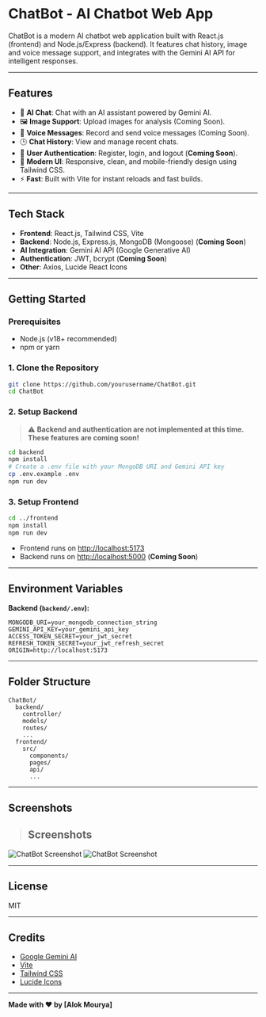 # ChatBot - AI Chatbot Web App

ChatBot is a modern AI chatbot web application built with React.js (frontend) and Node.js/Express (backend). It features chat history, image and voice message support, and integrates with the Gemini AI API for intelligent responses.

---

## Features

- 💬 **AI Chat**: Chat with an AI assistant powered by Gemini AI.
- 🖼️ **Image Support**: Upload images for analysis (Coming Soon).
- 🎤 **Voice Messages**: Record and send voice messages (Coming Soon).
- 🕒 **Chat History**: View and manage recent chats.
- 🔐 **User Authentication**: Register, login, and logout (**Coming Soon**).
- 🌙 **Modern UI**: Responsive, clean, and mobile-friendly design using Tailwind CSS.
- ⚡ **Fast**: Built with Vite for instant reloads and fast builds.

---

## Tech Stack

- **Frontend**: React.js, Tailwind CSS, Vite
- **Backend**: Node.js, Express.js, MongoDB (Mongoose) (**Coming Soon**)
- **AI Integration**: Gemini AI API (Google Generative AI)
- **Authentication**: JWT, bcrypt (**Coming Soon**)
- **Other**: Axios, Lucide React Icons

---

## Getting Started

### Prerequisites

- Node.js (v18+ recommended)
- npm or yarn

### 1. Clone the Repository

```bash
git clone https://github.com/yourusername/ChatBot.git
cd ChatBot
```

### 2. Setup Backend

> ⚠️ **Backend and authentication are not implemented at this time. These features are coming soon!**

```bash
cd backend
npm install
# Create a .env file with your MongoDB URI and Gemini API key
cp .env.example .env
npm run dev
```

### 3. Setup Frontend

```bash
cd ../frontend
npm install
npm run dev
```

- Frontend runs on [http://localhost:5173](http://localhost:5173)
- Backend runs on [http://localhost:5000](http://localhost:5000) (**Coming Soon**)

---

## Environment Variables

**Backend (`backend/.env`):**
```
MONGODB_URI=your_mongodb_connection_string
GEMINI_API_KEY=your_gemini_api_key
ACCESS_TOKEN_SECRET=your_jwt_secret
REFRESH_TOKEN_SECRET=your_jwt_refresh_secret
ORIGIN=http://localhost:5173
```

---

## Folder Structure

```
ChatBot/
  backend/
    controller/
    models/
    routes/
    ...
  frontend/
    src/
      components/
      pages/
      api/
      ...
```

---

## Screenshots

> ## Screenshots

![ChatBot Screenshot](./frontend/public/screenshot1.png)
![ChatBot Screenshot](./frontend/public/screenshot2.png)

---

## License

MIT

---

## Credits

- [Google Gemini AI](https://ai.google.dev/)
- [Vite](https://vitejs.dev/)
- [Tailwind CSS](https://tailwindcss.com/)
- [Lucide Icons](https://lucide.dev/)

---

**Made with ❤️ by [Alok Mourya]**